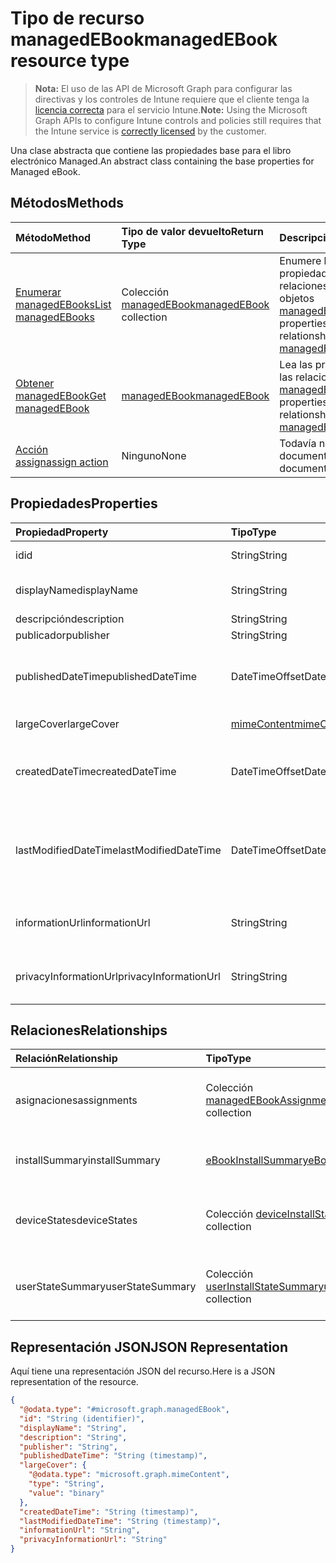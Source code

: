 # <a name="managedebook-resource-type"></a><span data-ttu-id="2118a-101">Tipo de recurso managedEBook</span><span class="sxs-lookup"><span data-stu-id="2118a-101">managedEBook resource type</span></span>

> <span data-ttu-id="2118a-102">**Nota:** El uso de las API de Microsoft Graph para configurar las directivas y los controles de Intune requiere que el cliente tenga la [licencia correcta](https://go.microsoft.com/fwlink/?linkid=839381) para el servicio Intune.</span><span class="sxs-lookup"><span data-stu-id="2118a-102">**Note:** Using the Microsoft Graph APIs to configure Intune controls and policies still requires that the Intune service is [correctly licensed](https://go.microsoft.com/fwlink/?linkid=839381) by the customer.</span></span>

<span data-ttu-id="2118a-103">Una clase abstracta que contiene las propiedades base para el libro electrónico Managed.</span><span class="sxs-lookup"><span data-stu-id="2118a-103">An abstract class containing the base properties for Managed eBook.</span></span>
## <a name="methods"></a><span data-ttu-id="2118a-104">Métodos</span><span class="sxs-lookup"><span data-stu-id="2118a-104">Methods</span></span>
|<span data-ttu-id="2118a-105">Método</span><span class="sxs-lookup"><span data-stu-id="2118a-105">Method</span></span>|<span data-ttu-id="2118a-106">Tipo de valor devuelto</span><span class="sxs-lookup"><span data-stu-id="2118a-106">Return Type</span></span>|<span data-ttu-id="2118a-107">Descripción</span><span class="sxs-lookup"><span data-stu-id="2118a-107">Description</span></span>|
|:---|:---|:---|
|[<span data-ttu-id="2118a-108">Enumerar managedEBooks</span><span class="sxs-lookup"><span data-stu-id="2118a-108">List managedEBooks</span></span>](../api/intune_books_managedebook_list.md)|<span data-ttu-id="2118a-109">Colección [managedEBook](../resources/intune_books_managedebook.md)</span><span class="sxs-lookup"><span data-stu-id="2118a-109">[managedEBook](../resources/intune_books_managedebook.md) collection</span></span>|<span data-ttu-id="2118a-110">Enumere las propiedades y las relaciones de los objetos [managedEBook](../resources/intune_books_managedebook.md).</span><span class="sxs-lookup"><span data-stu-id="2118a-110">List properties and relationships of the [managedEBook](../resources/intune_books_managedebook.md) objects.</span></span>|
|[<span data-ttu-id="2118a-111">Obtener managedEBook</span><span class="sxs-lookup"><span data-stu-id="2118a-111">Get managedEBook</span></span>](../api/intune_books_managedebook_get.md)|[<span data-ttu-id="2118a-112">managedEBook</span><span class="sxs-lookup"><span data-stu-id="2118a-112">managedEBook</span></span>](../resources/intune_books_managedebook.md)|<span data-ttu-id="2118a-113">Lea las propiedades y las relaciones del objeto [managedEBook](../resources/intune_books_managedebook.md).</span><span class="sxs-lookup"><span data-stu-id="2118a-113">Read properties and relationships of the [managedEBook](../resources/intune_books_managedebook.md) object.</span></span>|
|[<span data-ttu-id="2118a-114">Acción assign</span><span class="sxs-lookup"><span data-stu-id="2118a-114">assign action</span></span>](../api/intune_books_managedebook_assign.md)|<span data-ttu-id="2118a-115">Ninguno</span><span class="sxs-lookup"><span data-stu-id="2118a-115">None</span></span>|<span data-ttu-id="2118a-116">Todavía no documentado</span><span class="sxs-lookup"><span data-stu-id="2118a-116">Not yet documented</span></span>|

## <a name="properties"></a><span data-ttu-id="2118a-117">Propiedades</span><span class="sxs-lookup"><span data-stu-id="2118a-117">Properties</span></span>
|<span data-ttu-id="2118a-118">Propiedad</span><span class="sxs-lookup"><span data-stu-id="2118a-118">Property</span></span>|<span data-ttu-id="2118a-119">Tipo</span><span class="sxs-lookup"><span data-stu-id="2118a-119">Type</span></span>|<span data-ttu-id="2118a-120">Descripción</span><span class="sxs-lookup"><span data-stu-id="2118a-120">Description</span></span>|
|:---|:---|:---|
|<span data-ttu-id="2118a-121">id</span><span class="sxs-lookup"><span data-stu-id="2118a-121">id</span></span>|<span data-ttu-id="2118a-122">String</span><span class="sxs-lookup"><span data-stu-id="2118a-122">String</span></span>|<span data-ttu-id="2118a-123">Clave de la entidad.</span><span class="sxs-lookup"><span data-stu-id="2118a-123">Key of the entity.</span></span>|
|<span data-ttu-id="2118a-124">displayName</span><span class="sxs-lookup"><span data-stu-id="2118a-124">displayName</span></span>|<span data-ttu-id="2118a-125">String</span><span class="sxs-lookup"><span data-stu-id="2118a-125">String</span></span>|<span data-ttu-id="2118a-126">Nombre del libro electrónico</span><span class="sxs-lookup"><span data-stu-id="2118a-126">Name of the eBook.</span></span>|
|<span data-ttu-id="2118a-127">descripción</span><span class="sxs-lookup"><span data-stu-id="2118a-127">description</span></span>|<span data-ttu-id="2118a-128">String</span><span class="sxs-lookup"><span data-stu-id="2118a-128">String</span></span>|<span data-ttu-id="2118a-129">Descripción.</span><span class="sxs-lookup"><span data-stu-id="2118a-129">Description.</span></span>|
|<span data-ttu-id="2118a-130">publicador</span><span class="sxs-lookup"><span data-stu-id="2118a-130">publisher</span></span>|<span data-ttu-id="2118a-131">String</span><span class="sxs-lookup"><span data-stu-id="2118a-131">String</span></span>|<span data-ttu-id="2118a-132">Publicador.</span><span class="sxs-lookup"><span data-stu-id="2118a-132">Publisher.</span></span>|
|<span data-ttu-id="2118a-133">publishedDateTime</span><span class="sxs-lookup"><span data-stu-id="2118a-133">publishedDateTime</span></span>|<span data-ttu-id="2118a-134">DateTimeOffset</span><span class="sxs-lookup"><span data-stu-id="2118a-134">DateTimeOffset</span></span>|<span data-ttu-id="2118a-135">La fecha y la hora en que se publicó el libro electrónico.</span><span class="sxs-lookup"><span data-stu-id="2118a-135">The date and time when the eBook was published.</span></span>|
|<span data-ttu-id="2118a-136">largeCover</span><span class="sxs-lookup"><span data-stu-id="2118a-136">largeCover</span></span>|[<span data-ttu-id="2118a-137">mimeContent</span><span class="sxs-lookup"><span data-stu-id="2118a-137">mimeContent</span></span>](../resources/intune_books_mimecontent.md)|<span data-ttu-id="2118a-138">Cubierta de libro.</span><span class="sxs-lookup"><span data-stu-id="2118a-138">Book cover.</span></span>|
|<span data-ttu-id="2118a-139">createdDateTime</span><span class="sxs-lookup"><span data-stu-id="2118a-139">createdDateTime</span></span>|<span data-ttu-id="2118a-140">DateTimeOffset</span><span class="sxs-lookup"><span data-stu-id="2118a-140">DateTimeOffset</span></span>|<span data-ttu-id="2118a-141">La fecha y la hora en que se creó el archivo del libro electrónico.</span><span class="sxs-lookup"><span data-stu-id="2118a-141">The date and time when the eBook file was created.</span></span>|
|<span data-ttu-id="2118a-142">lastModifiedDateTime</span><span class="sxs-lookup"><span data-stu-id="2118a-142">lastModifiedDateTime</span></span>|<span data-ttu-id="2118a-143">DateTimeOffset</span><span class="sxs-lookup"><span data-stu-id="2118a-143">DateTimeOffset</span></span>|<span data-ttu-id="2118a-144">La fecha y la hora en que se modificó por última vez el libro electrónico.</span><span class="sxs-lookup"><span data-stu-id="2118a-144">The date and time when teh eBook was last modified.</span></span>|
|<span data-ttu-id="2118a-145">informationUrl</span><span class="sxs-lookup"><span data-stu-id="2118a-145">informationUrl</span></span>|<span data-ttu-id="2118a-146">String</span><span class="sxs-lookup"><span data-stu-id="2118a-146">String</span></span>|<span data-ttu-id="2118a-147">La dirección URL para obtener más información.</span><span class="sxs-lookup"><span data-stu-id="2118a-147">The more information Url.</span></span>|
|<span data-ttu-id="2118a-148">privacyInformationUrl</span><span class="sxs-lookup"><span data-stu-id="2118a-148">privacyInformationUrl</span></span>|<span data-ttu-id="2118a-149">String</span><span class="sxs-lookup"><span data-stu-id="2118a-149">String</span></span>|<span data-ttu-id="2118a-150">La dirección URL de la declaración de privacidad.</span><span class="sxs-lookup"><span data-stu-id="2118a-150">The privacy statement Url.</span></span>|

## <a name="relationships"></a><span data-ttu-id="2118a-151">Relaciones</span><span class="sxs-lookup"><span data-stu-id="2118a-151">Relationships</span></span>
|<span data-ttu-id="2118a-152">Relación</span><span class="sxs-lookup"><span data-stu-id="2118a-152">Relationship</span></span>|<span data-ttu-id="2118a-153">Tipo</span><span class="sxs-lookup"><span data-stu-id="2118a-153">Type</span></span>|<span data-ttu-id="2118a-154">Descripción</span><span class="sxs-lookup"><span data-stu-id="2118a-154">Description</span></span>|
|:---|:---|:---|
|<span data-ttu-id="2118a-155">asignaciones</span><span class="sxs-lookup"><span data-stu-id="2118a-155">assignments</span></span>|<span data-ttu-id="2118a-156">Colección [managedEBookAssignment](../resources/intune_books_managedebookassignment.md)</span><span class="sxs-lookup"><span data-stu-id="2118a-156">[managedEBookAssignment](../resources/intune_books_managedebookassignment.md) collection</span></span>|<span data-ttu-id="2118a-157">La lista de asignaciones para este libro electrónico.</span><span class="sxs-lookup"><span data-stu-id="2118a-157">The list of assignments for this eBook.</span></span>|
|<span data-ttu-id="2118a-158">installSummary</span><span class="sxs-lookup"><span data-stu-id="2118a-158">installSummary</span></span>|[<span data-ttu-id="2118a-159">eBookInstallSummary</span><span class="sxs-lookup"><span data-stu-id="2118a-159">eBookInstallSummary</span></span>](../resources/intune_books_ebookinstallsummary.md)|<span data-ttu-id="2118a-160">Resumen de instalación de las aplicaciones para móviles.</span><span class="sxs-lookup"><span data-stu-id="2118a-160">Mobile App Install Summary.</span></span>|
|<span data-ttu-id="2118a-161">deviceStates</span><span class="sxs-lookup"><span data-stu-id="2118a-161">deviceStates</span></span>|<span data-ttu-id="2118a-162">Colección [deviceInstallState](../resources/intune_books_deviceinstallstate.md)</span><span class="sxs-lookup"><span data-stu-id="2118a-162">[deviceInstallState](../resources/intune_books_deviceinstallstate.md) collection</span></span>|<span data-ttu-id="2118a-163">La lista de estados de asignaciones para este libro electrónico.</span><span class="sxs-lookup"><span data-stu-id="2118a-163">The list of installation states for this eBook.</span></span>|
|<span data-ttu-id="2118a-164">userStateSummary</span><span class="sxs-lookup"><span data-stu-id="2118a-164">userStateSummary</span></span>|<span data-ttu-id="2118a-165">Colección [userInstallStateSummary](../resources/intune_books_userinstallstatesummary.md)</span><span class="sxs-lookup"><span data-stu-id="2118a-165">[userInstallStateSummary](../resources/intune_books_userinstallstatesummary.md) collection</span></span>|<span data-ttu-id="2118a-166">La lista de estados de asignaciones para este libro electrónico.</span><span class="sxs-lookup"><span data-stu-id="2118a-166">The list of installation states for this eBook.</span></span>|

## <a name="json-representation"></a><span data-ttu-id="2118a-167">Representación JSON</span><span class="sxs-lookup"><span data-stu-id="2118a-167">JSON Representation</span></span>
<span data-ttu-id="2118a-168">Aquí tiene una representación JSON del recurso.</span><span class="sxs-lookup"><span data-stu-id="2118a-168">Here is a JSON representation of the resource.</span></span>
<!-- {
  "blockType": "resource",
  "keyProperty": "id",
  "@odata.type": "microsoft.graph.managedEBook"
}
-->
``` json
{
  "@odata.type": "#microsoft.graph.managedEBook",
  "id": "String (identifier)",
  "displayName": "String",
  "description": "String",
  "publisher": "String",
  "publishedDateTime": "String (timestamp)",
  "largeCover": {
    "@odata.type": "microsoft.graph.mimeContent",
    "type": "String",
    "value": "binary"
  },
  "createdDateTime": "String (timestamp)",
  "lastModifiedDateTime": "String (timestamp)",
  "informationUrl": "String",
  "privacyInformationUrl": "String"
}
```



